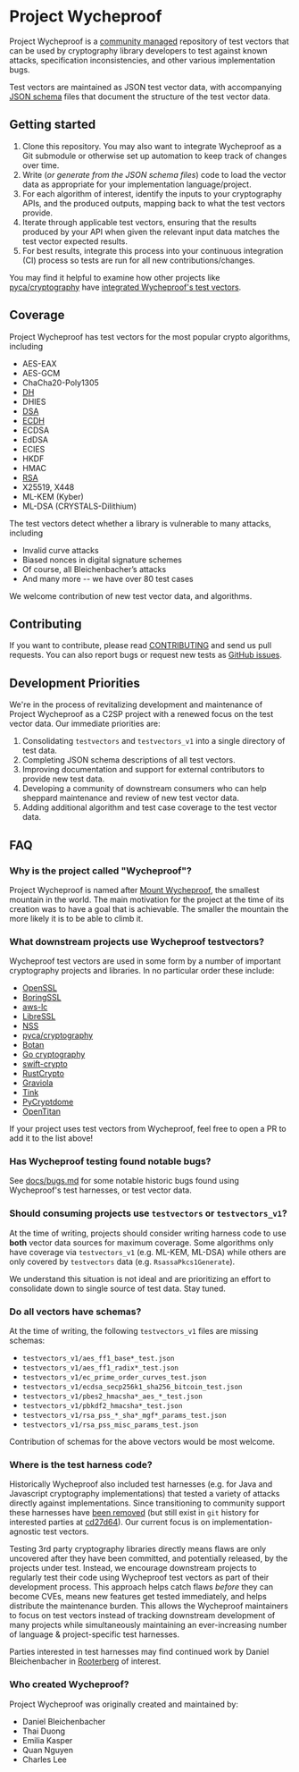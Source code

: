 # Project Wycheproof

Project Wycheproof is a [community managed](https://github.com/C2SP) repository
of test vectors that can be used by cryptography library developers to test 
against known attacks, specification inconsistencies, and other various 
implementation bugs.

Test vectors are maintained as JSON test vector data, with accompanying 
[JSON schema](https://json-schema.org/docs) files that document the structure 
of the test vector data.

## Getting started

1. Clone this repository. You may also want to integrate Wycheproof as a Git 
   submodule or otherwise set up automation to keep track of changes over time.
2. Write (_or generate from the JSON schema files_) code to load the vector data 
   as appropriate for your implementation language/project.
3. For each algorithm of interest, identify the inputs to your cryptography 
   APIs, and the produced outputs, mapping back to what the test vectors
   provide.
4. Iterate through applicable test vectors, ensuring that the results
   produced by your API when given the relevant input data matches the test 
   vector expected results.
5. For best results, integrate this process into your continuous integration 
   (CI) process so tests are run for all new contributions/changes.

You may find it helpful to examine how other projects like 
[pyca/cryptography](https://github.com/pyca/cryptography) have 
[integrated Wycheproof's test vectors](https://github.com/pyca/cryptography/tree/ec689a96c98037fc9929e830f551a85cac3973d3/tests/wycheproof).

## Coverage

Project Wycheproof has test vectors for the most popular crypto algorithms,
including

- AES-EAX
- AES-GCM
- ChaCha20-Poly1305
- [DH](doc/dh.md)
- DHIES
- [DSA](doc/dsa.md)
- [ECDH](doc/ecdh.md)
- ECDSA
- EdDSA
- ECIES
- HKDF
- HMAC
- [RSA](doc/rsa.md)
- X25519, X448
- ML-KEM (Kyber)
- ML-DSA (CRYSTALS-Dilithium)

The test vectors detect whether a library is vulnerable to many attacks,
including

*   Invalid curve attacks
*   Biased nonces in digital signature schemes
*   Of course, all Bleichenbacher’s attacks
*   And many more -- we have over 80 test cases

We welcome contribution of new test vector data, and algorithms.

## Contributing

If you want to contribute, please read [CONTRIBUTING](CONTRIBUTING.md) and send
us pull requests. You can also report bugs or request new tests as
[GitHub issues](https://github.com/C2SP/wycheproof/issues/new).

## Development Priorities

We're in the process of revitalizing development and maintenance of Project 
Wycheproof as a C2SP project with a renewed focus on the test vector data. 
Our immediate priorities are:

1. Consolidating `testvectors` and `testvectors_v1` into a single directory of
   test data.
2. Completing JSON schema descriptions of all test vectors.
3. Improving documentation and support for external contributors to provide
   new test data.
4. Developing a community of downstream consumers who can help sheppard 
   maintenance and review of new test vector data.
5. Adding additional algorithm and test case coverage to the test vector data.

## FAQ

### Why is the project called "Wycheproof"?

Project Wycheproof is named after 
[Mount Wycheproof](https://en.wikipedia.org/wiki/Mount_Wycheproof), the smallest
mountain in the world. The main motivation for the project at the time of its 
creation was to have a goal that is achievable. The smaller the mountain the 
more likely it is to be able to climb it.

### What downstream projects use Wycheproof testvectors?

Wycheproof test vectors are used in some form by a number of important
cryptography projects and libraries. In no particular order these include:

* [OpenSSL](https://openssl.org/)
* [BoringSSL](https://boringssl.googlesource.com/boringssl/)
* [aws-lc](https://github.com/aws/aws-lc)
* [LibreSSL](https://github.com/libressl/portable)
* [NSS](https://firefox-source-docs.mozilla.org/security/nss/index.html)
* [pyca/cryptography](https://cryptography.io/en/latest/)
* [Botan](https://botan.randombit.net/)
* [Go cryptography](https://golang.org)
* [swift-crypto](https://github.com/apple/swift-crypto)
* [RustCrypto](https://github.com/RustCrypto/)
* [Graviola](https://github.com/ctz/graviola)
* [Tink](https://developers.google.com/tink)
* [PyCryptdome](https://www.pycryptodome.org/)
* [OpenTitan](https://github.com/lowRISC/opentitan)

If your project uses test vectors from Wycheproof, feel free to open a PR
to add it to the list above!

### Has Wycheproof testing found notable bugs?

See [docs/bugs.md](docs/bugs.md) for some notable historic bugs found using
Wycheproof's test harnesses, or test vector data.

### Should consuming projects use `testvectors` or `testvectors_v1`?

At the time of writing, projects should consider writing harness code to use
**both** vector data sources for maximum coverage. Some algorithms only have
coverage via `testvectors_v1` (e.g. ML-KEM, ML-DSA) while others are only
covered by `testvectors` data (e.g. `RsassaPkcs1Generate`).

We understand this situation is not ideal and are prioritizing an effort to
consolidate down to single source of test data. Stay tuned.

### Do all vectors have schemas?

At the time of writing, the following `testvectors_v1` files are missing schemas:

* `testvectors_v1/aes_ff1_base*_test.json`
* `testvectors_v1/aes_ff1_radix*_test.json`
* `testvectors_v1/ec_prime_order_curves_test.json`
* `testvectors_v1/ecdsa_secp256k1_sha256_bitcoin_test.json`
* `testvectors_v1/pbes2_hmacsha*_aes_*_test.json`
* `testvectors_v1/pbkdf2_hmacsha*_test.json`
* `testvectors_v1/rsa_pss_*_sha*_mgf*_params_test.json`
* `testvectors_v1/rsa_pss_misc_params_test.json`

Contribution of schemas for the above vectors would be most welcome.

### Where is the test harness code?

Historically Wycheproof also included test harnesses (e.g. for Java and
Javascript cryptography implementations) that tested a variety of attacks
directly against implementations. Since transitioning to community support
these harnesses have [been removed][harness-rm] (but still exist in `git`
history for interested parties at [cd27d64]). Our current focus is on
implementation-agnostic test vectors.

Testing 3rd party cryptography libraries directly means flaws are only 
uncovered after they have been committed, and potentially released, by the
projects under test. Instead, we encourage downstream projects to regularly test
their code using Wycheproof test vectors as part of their development process.
This approach helps catch flaws _before_ they can become CVEs, means new 
features get tested immediately, and helps distribute the maintenance burden.
This allows the Wycheproof maintainers to focus on test vectors instead of 
tracking downstream development of many projects while simultaneously 
maintaining an ever-increasing number of language & project-specific test 
harnesses.

Parties interested in test harnesses may find continued work by 
Daniel Bleichenbacher in [Rooterberg](https://github.com/bleichenbacher-daniel/Rooterberg)
of interest.

[harness-rm]: https://github.com/C2SP/wycheproof/commit/d9b8297cc998fd1a11e64cdd585a671e8923f48b
[cd27d64]: https://github.com/C2SP/wycheproof/tree/cd27d6419bedd83cbd24611ec54b6d4bfdb0cdca

### Who created Wycheproof?

Project Wycheproof was originally created and maintained by:

*   Daniel Bleichenbacher
*   Thai Duong
*   Emilia Kasper
*   Quan Nguyen
*   Charles Lee

